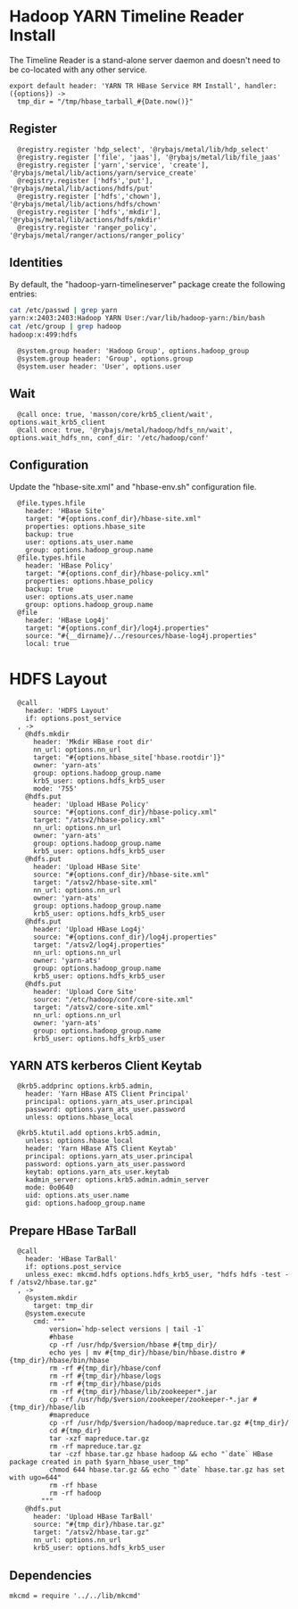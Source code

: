 
# Hadoop YARN Timeline Reader Install

The Timeline Reader is a stand-alone server daemon and doesn't need to be
co-located with any other service.

    export default header: 'YARN TR HBase Service RM Install', handler: ({options}) ->
      tmp_dir = "/tmp/hbase_tarball_#{Date.now()}"

## Register

      @registry.register 'hdp_select', '@rybajs/metal/lib/hdp_select'
      @registry.register ['file', 'jaas'], '@rybajs/metal/lib/file_jaas'
      @registry.register ['yarn','service', 'create'], '@rybajs/metal/lib/actions/yarn/service_create'
      @registry.register ['hdfs','put'], '@rybajs/metal/lib/actions/hdfs/put'
      @registry.register ['hdfs','chown'], '@rybajs/metal/lib/actions/hdfs/chown'
      @registry.register ['hdfs','mkdir'], '@rybajs/metal/lib/actions/hdfs/mkdir'      
      @registry.register 'ranger_policy', '@rybajs/metal/ranger/actions/ranger_policy'

## Identities

By default, the "hadoop-yarn-timelineserver" package create the following entries:

```bash
cat /etc/passwd | grep yarn
yarn:x:2403:2403:Hadoop YARN User:/var/lib/hadoop-yarn:/bin/bash
cat /etc/group | grep hadoop
hadoop:x:499:hdfs
```

      @system.group header: 'Hadoop Group', options.hadoop_group
      @system.group header: 'Group', options.group
      @system.user header: 'User', options.user

## Wait

      @call once: true, 'masson/core/krb5_client/wait', options.wait_krb5_client
      @call once: true, '@rybajs/metal/hadoop/hdfs_nn/wait', options.wait_hdfs_nn, conf_dir: '/etc/hadoop/conf'


## Configuration

Update the "hbase-site.xml" and "hbase-env.sh" configuration file.

      @file.types.hfile
        header: 'HBase Site'
        target: "#{options.conf_dir}/hbase-site.xml"
        properties: options.hbase_site
        backup: true
        user: options.ats_user.name
        group: options.hadoop_group.name
      @file.types.hfile
        header: 'HBase Policy'
        target: "#{options.conf_dir}/hbase-policy.xml"
        properties: options.hbase_policy
        backup: true
        user: options.ats_user.name
        group: options.hadoop_group.name
      @file
        header: 'HBase Log4j'
        target: "#{options.conf_dir}/log4j.properties"
        source: "#{__dirname}/../resources/hbase-log4j.properties"
        local: true

# HDFS Layout

      @call
        header: 'HDFS Layout'
        if: options.post_service
      , ->
        @hdfs.mkdir
          header: 'Mkdir HBase root dir'
          nn_url: options.nn_url
          target: "#{options.hbase_site['hbase.rootdir']}"
          owner: 'yarn-ats'
          group: options.hadoop_group.name
          krb5_user: options.hdfs_krb5_user 
          mode: '755'
        @hdfs.put
          header: 'Upload HBase Policy'
          source: "#{options.conf_dir}/hbase-policy.xml"
          target: "/atsv2/hbase-policy.xml"
          nn_url: options.nn_url
          owner: 'yarn-ats'
          group: options.hadoop_group.name
          krb5_user: options.hdfs_krb5_user
        @hdfs.put
          header: 'Upload HBase Site'
          source: "#{options.conf_dir}/hbase-site.xml"
          target: "/atsv2/hbase-site.xml"
          nn_url: options.nn_url
          owner: 'yarn-ats'
          group: options.hadoop_group.name
          krb5_user: options.hdfs_krb5_user
        @hdfs.put
          header: 'Upload HBase Log4j'
          source: "#{options.conf_dir}/log4j.properties"
          target: "/atsv2/log4j.properties"
          nn_url: options.nn_url
          owner: 'yarn-ats'
          group: options.hadoop_group.name
          krb5_user: options.hdfs_krb5_user
        @hdfs.put
          header: 'Upload Core Site'
          source: "/etc/hadoop/conf/core-site.xml"
          target: "/atsv2/core-site.xml"
          nn_url: options.nn_url
          owner: 'yarn-ats'
          group: options.hadoop_group.name
          krb5_user: options.hdfs_krb5_user
    

## YARN ATS kerberos Client Keytab

      @krb5.addprinc options.krb5.admin,
        header: 'Yarn HBase ATS Client Principal'
        principal: options.yarn_ats_user.principal
        password: options.yarn_ats_user.password
        unless: options.hbase_local

      @krb5.ktutil.add options.krb5.admin,
        unless: options.hbase_local
        header: 'Yarn HBase ATS Client Keytab'
        principal: options.yarn_ats_user.principal
        password: options.yarn_ats_user.password
        keytab: options.yarn_ats_user.keytab
        kadmin_server: options.krb5.admin.admin_server
        mode: 0o0640
        uid: options.ats_user.name      
        gid: options.hadoop_group.name      

## Prepare HBase TarBall

      @call
        header: 'HBase TarBall'
        if: options.post_service
        unless_exec: mkcmd.hdfs options.hdfs_krb5_user, "hdfs hdfs -test -f /atsv2/hbase.tar.gz"
      , ->
        @system.mkdir
          target: tmp_dir
        @system.execute
          cmd: """
              version=`hdp-select versions | tail -1`
              #hbase
              cp -rf /usr/hdp/$version/hbase #{tmp_dir}/
              echo yes | mv #{tmp_dir}/hbase/bin/hbase.distro #{tmp_dir}/hbase/bin/hbase
              rm -rf #{tmp_dir}/hbase/conf
              rm -rf #{tmp_dir}/hbase/logs
              rm -rf #{tmp_dir}/hbase/pids
              rm -rf #{tmp_dir}/hbase/lib/zookeeper*.jar
              cp -rf /usr/hdp/$version/zookeeper/zookeeper-*.jar #{tmp_dir}/hbase/lib
              #mapreduce
              cp -rf /usr/hdp/$version/hadoop/mapreduce.tar.gz #{tmp_dir}/
              cd #{tmp_dir}
              tar -xzf mapreduce.tar.gz
              rm -rf mapreduce.tar.gz
              tar -czf hbase.tar.gz hbase hadoop && echo "`date` HBase package created in path $yarn_hbase_user_tmp"
              chmod 644 hbase.tar.gz && echo "`date` hbase.tar.gz has set with ugo=644"
              rm -rf hbase
              rm -rf hadoop
            """
        @hdfs.put
          header: 'Upload HBase TarBall'
          source: "#{tmp_dir}/hbase.tar.gz"
          target: "/atsv2/hbase.tar.gz"
          nn_url: options.nn_url
          krb5_user: options.hdfs_krb5_user

## Dependencies

    mkcmd = require '../../lib/mkcmd'
